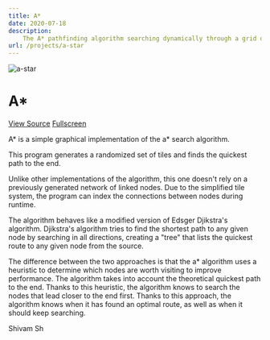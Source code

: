 ```yaml
---
title: A*
date: 2020-07-18
description:
    The A* pathfinding algorithm searching dynamically through a grid of tiles
url: /projects/a-star
---
```


![a-star](/assets/projects/a-star.png)


# A*

[View Source](https://github.com/shivam-sh/p5-experiments/tree/master/sketches/a*)
[Fullscreen](https://shivam-sh.github.io/p5-experiments/subpages/astar.html)

A\* is a simple graphical implementation of the a* search algorithm.

This program generates a randomized set of tiles and finds the quickest path to the end.

Unlike other implementations of the algorithm, this one doesn't rely on a previously generated network of linked nodes. Due to the simplified tile system, the program can index the connections between nodes during runtime.

The algorithm behaves like a modified version of Edsger Djikstra's algorithm. Djikstra's algorithm tries to find the shortest path to any given node by searching in all directions, creating a "tree" that lists the quickest route to any given node from the source.

The difference between the two approaches is that the a\* algorithm uses a heuristic to determine which nodes are worth visiting to improve performance. The algorithm takes into account the theoretical quickest path to the end. Thanks to this heuristic, the algorithm knows to search the nodes that lead closer to the end first. Thanks to this approach, the algorithm knows when it has found an optimal route, as well as when it should keep searching.

Shivam Sh